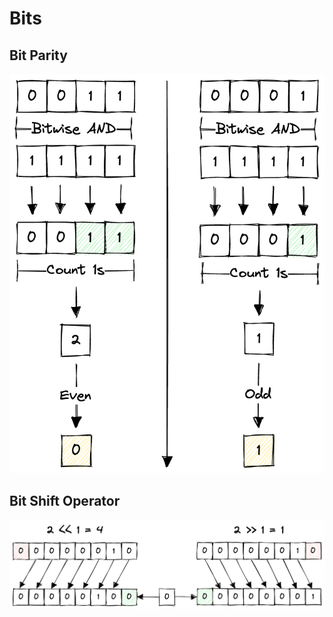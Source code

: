 # Bits

## Bit Parity

![](images/bit-parity.png)

## Bit Shift Operator

![](images/bit-shift-operator.png)
